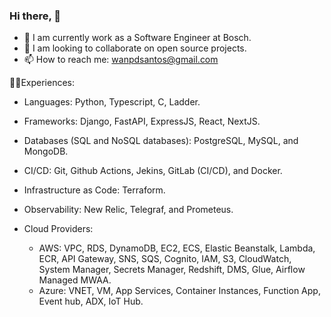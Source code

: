 ### Hi there, 👋


- 🔭 I am currently work as a Software Engineer at Bosch.
- 👯 I am looking to collaborate on open source projects.
- 📫 How to reach me: wanpdsantos@gmail.com


👨‍💻Experiences:

- Languages: Python, Typescript, C, Ladder.

- Frameworks: Django, FastAPI, ExpressJS, React, NextJS.

- Databases (SQL and NoSQL databases): PostgreSQL, MySQL, and MongoDB.

- CI/CD: Git, Github Actions, Jekins, GitLab (CI/CD), and Docker.

- Infrastructure as Code: Terraform.

- Observability: New Relic, Telegraf, and Prometeus.

- Cloud Providers:
  - AWS: VPC, RDS, DynamoDB, EC2, ECS, Elastic Beanstalk, Lambda, ECR, API Gateway, SNS, SQS, Cognito, IAM, S3, CloudWatch, System Manager, Secrets Manager, Redshift, DMS, Glue, Airflow Managed MWAA.
  - Azure: VNET, VM, App Services, Container Instances, Function App, Event hub, ADX, IoT Hub.

<!--
**wanpdsantos/wanpdsantos** is a ✨ _special_ ✨ repository because its `README.md` (this file) appears on your GitHub profile.

Here are some ideas to get you started:

- 🔭 I’m currently working on ...
- 🌱 I’m currently learning ...
- 👯 I’m looking to collaborate on ...
- 🤔 I’m looking for help with ...
- 💬 Ask me about ...
- 📫 How to reach me: ...
- 😄 Pronouns: ...
- ⚡ Fun fact: ...
-->
